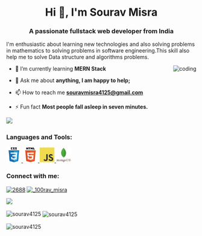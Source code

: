 <h1 align="center">Hi 👋, I'm Sourav Misra</h1>
<h3 align="center">A passionate fullstack web developer from India</h3>
<p>I'm enthusiastic about learning new technologies and also solving problems in mathematics to solving problems in software engineering.This skill also help me to solve Data structure and algorithms problems.</p>

<img align="right" alt="coding" widht="1450px" height="300px" src="https://camo.githubusercontent.com/8bf6f6d78abc81fcf9c49f10649423e73ea44bc248e83aaae8759d401c829a84/68747470733a2f2f70687973696373677572756b756c2e66696c65732e776f726470726573732e636f6d2f323031392f30322f6368617261637465722d312e676966"> 

- 🌱 I’m currently learning **MERN Stack**

- 💬 Ask me about **anything, I am happy to help;**

- 📫 How to reach me **souravmisra4125@gmail.com**

- ⚡ Fun fact **Most people fall asleep in seven minutes.**

<p ><img src="https://visitcount.itsvg.in/api?id=sourav4125&icon=5&color=6"></p>

<h3 align="left">Languages and Tools:</h3>
<p align="left"> <a href="https://www.w3schools.com/css/" target="_blank" rel="noreferrer"> <img src="https://raw.githubusercontent.com/devicons/devicon/master/icons/css3/css3-original-wordmark.svg" alt="css3" width="40" height="40"/> </a> <a href="https://www.w3.org/html/" target="_blank" rel="noreferrer"> <img src="https://raw.githubusercontent.com/devicons/devicon/master/icons/html5/html5-original-wordmark.svg" alt="html5" width="40" height="40"/> </a> <a href="https://developer.mozilla.org/en-US/docs/Web/JavaScript" target="_blank" rel="noreferrer"> <img src="https://raw.githubusercontent.com/devicons/devicon/master/icons/javascript/javascript-original.svg" alt="javascript" width="40" height="40"/> <a href="https://www.mongodb.com/" target="_blank" rel="noreferrer"> <img src="https://raw.githubusercontent.com/devicons/devicon/master/icons/mongodb/mongodb-original-wordmark.svg" alt="mongodb" width="40" height="40"/> </a> </a>
</p>


<h3 align="left">Connect with me:</h3>
<p align="left">
  <a href="https://discord.gg/2688" target="blank"><img align="center" src="https://raw.githubusercontent.com/rahuldkjain/github-profile-readme-generator/master/src/images/icons/Social/discord.svg" alt="2688" height="30" width="40" /></a>
<a href="https://instagram.com/_100rav_misra" target="blank"><img align="center" src="https://raw.githubusercontent.com/rahuldkjain/github-profile-readme-generator/master/src/images/icons/Social/instagram.svg" alt="_100rav_misra" height="30" width="40" />
  </a>
</p>

<p><img src="https://github-profile-trophy.vercel.app/?username=sourav4125&theme=dracula&no-frame=false&no-bg=true&margin-w=4"></p>

<p><img align="left" src="https://github-readme-stats.vercel.app/api/top-langs?username=sourav4125&show_icons=true&locale=en&layout=compact&theme=jolly" alt="sourav4125" />
</p>
<p>&nbsp;<img align="center" src="https://github-readme-stats.vercel.app/api?username=sourav4125&show_icons=true&locale=en&theme=jolly" alt="sourav4125" /></p>

<p><img align="center" src="https://github-readme-streak-stats.herokuapp.com/?user=sourav4125&theme=jolly" alt="sourav4125" /></p>
<!-- <img src="https://www.codewars.com/users/Sourav%20Misra/badges/small"> -->
